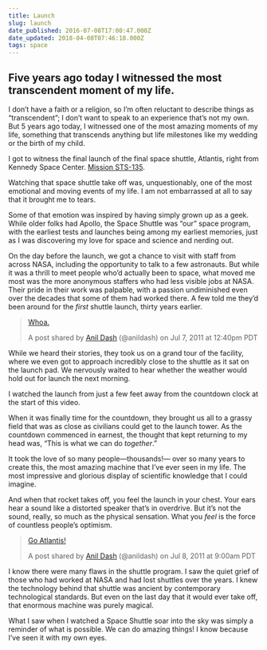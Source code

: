```yaml
---
title: Launch
slug: launch
date_published: 2016-07-08T17:00:47.000Z
date_updated: 2018-04-08T07:46:18.000Z
tags: space
---
```


## Five years ago today I witnessed the most transcendent moment of my life.

I don’t have a faith or a religion, so I’m often reluctant to describe things as “transcendent”; I don’t want to speak to an experience that’s not my own. But 5 years ago today, I witnessed one of the most amazing moments of my life, something that transcends anything but life milestones like my wedding or the birth of my child.

I got to witness the final launch of the final space shuttle, Atlantis, right from Kennedy Space Center. [Mission STS-135](http://www.nasa.gov/mission_pages/shuttle/shuttlemissions/sts135/launch/sts-135_mission-overview.html).

Watching that space shuttle take off was, unquestionably, one of the most emotional and moving events of my life. I am not embarrassed at all to say that it brought me to tears.

Some of that emotion was inspired by having simply grown up as a geek. While older folks had Apollo, the Space Shuttle was “our” space program, with the earliest tests and launches being among my earliest memories, just as I was discovering my love for space and science and nerding out.

On the day before the launch, we got a chance to visit with staff from across NASA, including the opportunity to talk to a few astronauts. But while it was a thrill to meet people who’d actually been to space, what moved me most was the more anonymous staffers who had less visible jobs at NASA. Their pride in their work was palpable, with a passion undiminished even over the decades that some of them had worked there. A few told me they’d been around for the *first* shuttle launch, thirty years earlier.

> [Whoa.](https://www.instagram.com/p/HKO9G/)
> 
> A post shared by [ Anil Dash](https://www.instagram.com/anildash/) (@anildash) on Jul 7, 2011 at 12:40pm PDT

While we heard their stories, they took us on a grand tour of the facility, where we even got to approach incredibly close to the shuttle as it sat on the launch pad. We nervously waited to hear whether the weather would hold out for launch the next morning.

I watched the launch from just a few feet away from the countdown clock at the start of this video.

When it was finally time for the countdown, they brought us all to a grassy field that was as close as civilians could get to the launch tower. As the countdown commenced in earnest, the thought that kept returning to my head was, “This is what we can do *together*.”

It took the love of so many people—thousands!— over so many years to create this, the most amazing machine that I’ve ever seen in my life. The most impressive and glorious display of scientific knowledge that I could imagine.

And when that rocket takes off, you feel the launch in your chest. Your ears hear a sound like a distorted speaker that’s in overdrive. But it’s not the sound, really, so much as the physical sensation. What you *feel* is the force of countless people’s optimism.

> [Go Atlantis!](https://www.instagram.com/p/HNqxZ/)
> 
> A post shared by [ Anil Dash](https://www.instagram.com/anildash/) (@anildash) on Jul 8, 2011 at 9:00am PDT

I know there were many flaws in the shuttle program. I saw the quiet grief of those who had worked at NASA and had lost shuttles over the years. I knew the technology behind that shuttle was ancient by contemporary technological standards. But even on the last day that it would ever take off, that enormous machine was purely magical.

What I saw when I watched a Space Shuttle soar into the sky was simply a reminder of what is possible. We can do amazing things! I know because I’ve seen it with my own eyes.
